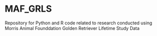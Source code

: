 # MAF_GRLS
Repository for Python and R code related to research conducted using Morris Animal Founddation Golden Retriever Lifetime Study Data
